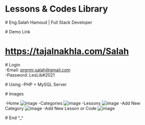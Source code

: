 ﻿# Lessons & Codes Library
 
 ﻿# Eng.Salah Hamoud | Full Stack Developer
 
﻿# Demo Link
 # https://tajalnakhla.com/Salah
 
﻿# Login<br>
 -Email: prgrmr.salah@gmail.com<br>
 -Password: LesLib#2021<br>

﻿# Using
-PHP + MySQL Server

﻿# Images
 
-Home ![image](https://user-images.githubusercontent.com/42158090/142705187-cdfb23d3-32fa-4fa2-9084-0e5e254d309f.png)
-Categories ![image](https://user-images.githubusercontent.com/42158090/142705206-45070f0d-76ed-4587-9789-79c2b9240661.png)
-Lessons ![image](https://user-images.githubusercontent.com/42158090/142705229-75bde440-5928-45b3-81bd-e182c04d6985.png)
-Add New Category ![image](https://user-images.githubusercontent.com/42158090/142705241-d5ce5eda-a75d-4e65-9630-b16a1b9975c5.png)
-Add New Lesson or Code ![image](https://user-images.githubusercontent.com/42158090/142705251-c395dcca-8078-4fd1-9fb5-e770ca3d5aa6.png)

﻿# End ^_^
